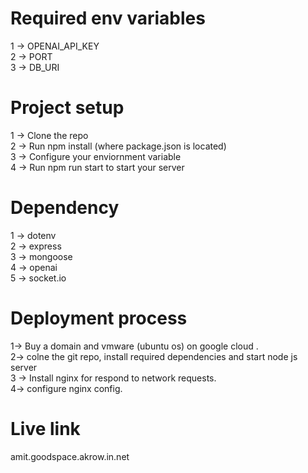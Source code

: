 # Required env variables<br/>
1 -> OPENAI_API_KEY<br/>
2 -> PORT<br/>
3 -> DB_URI<br/>

# Project setup<br/>
1 -> Clone the repo<br/>
2 -> Run npm install (where package.json is located)<br/>
3 -> Configure your enviornment variable<br/>
4 -> Run npm run start  to start your server<br/>

# Dependency<br/>
1 -> dotenv<br/>
2 -> express<br/>
3 -> mongoose<br/>
4 -> openai<br/>
5 -> socket.io<br/>

# Deployment process <br/>
1-> Buy a domain and vmware (ubuntu os) on google cloud .<br/>
2-> colne the git repo, install required dependencies and start node js server<br/>
3 -> Install nginx for respond to network requests.<br/>
4-> configure nginx config.
# Live link <br/>
amit.goodspace.akrow.in.net




